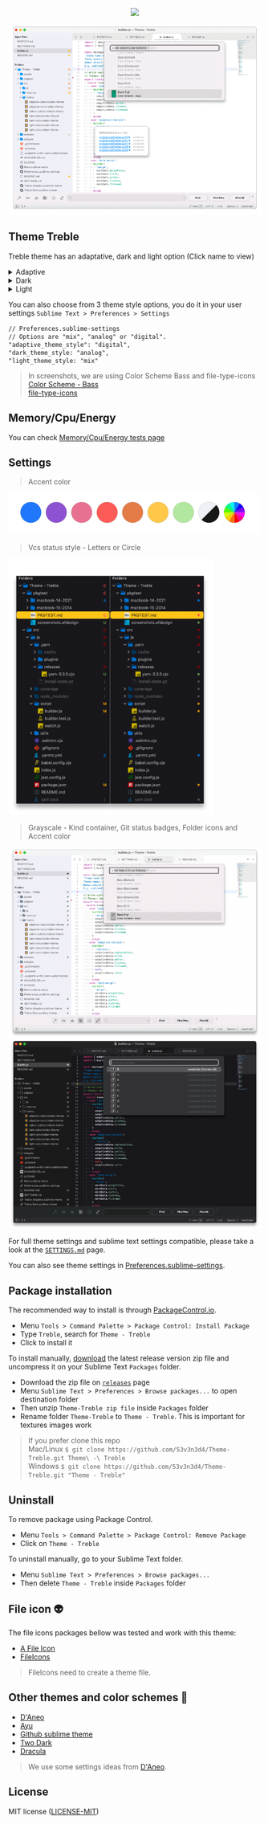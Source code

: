 <p align="center">
    <a href="" title="Sublime Version">
        <img src="https://img.shields.io/badge/Build_for_Sublime_text-4143-orange?style=flat&logo=sublime-text"/>
    </a>
</p>

![Theme Treble](assets/screenshots.gif)

## Theme Treble

Treble theme has an adaptative, dark and light option (Click name to view)  

<details>
  <summary>Adaptive</summary>
  <img src="assets/screenshot-adaptive.png" name="Treble Adaptive">
</details>
<details>
  <summary>Dark</summary>
  <img src="assets/screenshot-dark.png" name="Treble Dark">
</details>
<details>
  <summary>Light</summary>
  <img src="assets/screenshot-light.png" name="Treble Light">
</details>

You can also choose from 3 theme style options, you do it in your user settings `Sublime Text > Preferences > Settings`

```
// Preferences.sublime-settings
// Options are "mix", "analog" or "digital".
"adaptive_theme_style": "digital",
"dark_theme_style: "analog",
"light_theme_style: "mix"
```

> In screenshots, we are using Color Scheme Bass and file-type-icons  
[Color Scheme - Bass](https://github.com/53v3n3d4/Color-Scheme-Bass)  
[file-type-icons](https://github.com/53v3n3d4/file-type-icons)

## Memory/Cpu/Energy

You can check [Memory/Cpu/Energy tests page](https://github.com/53v3n3d4/Theme-Treble/blob/main/pkgtest/PKGTEST.md)  

## Settings

> Accent color

![Accent colors](assets/accent-colors.png)

> Vcs status style - Letters or Circle

![Letters or Circle](assets/screenshot-vcs-status.png)

> Grayscale - Kind container, Git status badges, Folder icons and Accent color

![Screenshot grayscale](assets/screenshot-grayscale-white.png)
![Screenshot grayscale](assets/screenshot-grayscale-black.png)

For full theme settings and sublime text settings compatible, please take a look at the [`SETTINGS.md`](https://github.com/53v3n3d4/Theme-Treble/blob/main/SETTINGS.md) page.  

You can also see theme settings in [Preferences.sublime-settings](https://github.com/53v3n3d4/Theme-Treble/blob/main/Preferences.sublime-settings).

## Package installation

The recommended way to install is through [PackageControl.io](https://packagecontrol.io/packages/Theme%20-%20Treble).  
- Menu `Tools > Command Palette > Package Control: Install Package`  
- Type `Treble`, search for `Theme - Treble`  
- Click to install it  

To install manually, [download](https://github.com/53v3n3d4/Theme-Treble/releases) the latest release version zip file and uncompress it on your Sublime Text `Packages` folder.  
- Download the zip file on [`releases`](https://github.com/53v3n3d4/Theme-Treble/releases) page  
- Menu `Sublime Text > Preferences > Browse packages...` to open destination folder  
- Then unzip `Theme-Treble zip file` inside `Packages` folder  
- Rename folder `Theme-Treble` to `Theme - Treble`. This is important for textures images work  

> If you prefer clone this repo  
Mac/Linux `$ git clone https://github.com/53v3n3d4/Theme-Treble.git Theme\ -\ Treble`  
Windows `$ git clone https://github.com/53v3n3d4/Theme-Treble.git "Theme - Treble"`  

## Uninstall

To remove package using Package Control.  
- Menu `Tools > Command Palette > Package Control: Remove Package`  
- Click on `Theme - Treble`  

To uninstall manually, go to your Sublime Text folder.  
- Menu `Sublime Text > Preferences > Browse packages...`  
- Then delete `Theme - Treble` inside `Packages` folder  

## File icon :alien:

The file icons packages bellow was tested and work with this theme:  
- [A File Icon](https://github.com/SublimeText/AFileIcon)  
- [FileIcons](https://github.com/braver/FileIcons)  

> FileIcons need to create a theme file.

## Other themes and color schemes :dizzy:

- [D'Aneo](https://github.com/SublimeText/Theme-DAneo/)  
- [Ayu](https://github.com/dempfi/ayu)  
- [Github sublime theme](https://github.com/mauroreisvieira/github-sublime-theme)  
- [Two Dark](https://github.com/erremauro/TwoDark)  
- [Dracula](https://draculatheme.com/sublime)  

> We use some settings ideas from [D'Aneo](https://github.com/SublimeText/Theme-DAneo/).  

## License

MIT license ([LICENSE-MIT](LICENSE))
